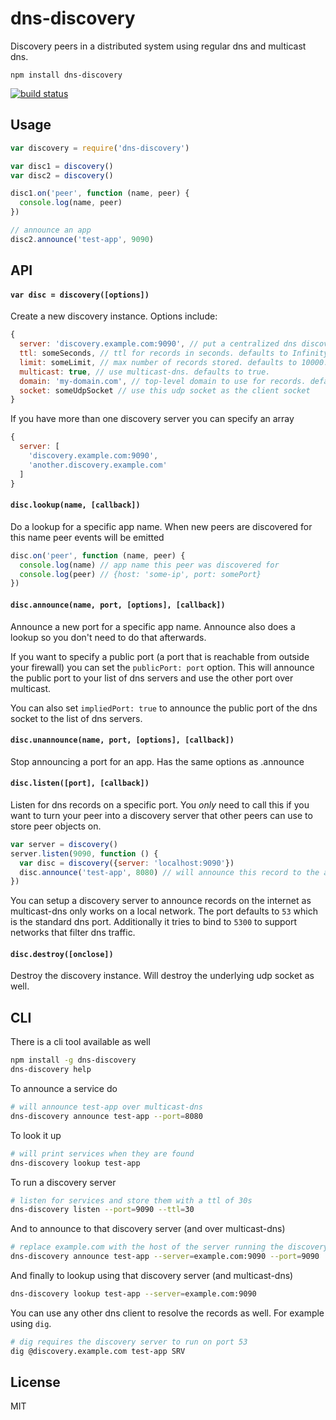 # dns-discovery

Discovery peers in a distributed system using regular dns and multicast dns.

```
npm install dns-discovery
```

[![build status](http://img.shields.io/travis/mafintosh/dns-discovery.svg?style=flat)](http://travis-ci.org/mafintosh/dns-discovery)

## Usage

``` js
var discovery = require('dns-discovery')

var disc1 = discovery()
var disc2 = discovery()

disc1.on('peer', function (name, peer) {
  console.log(name, peer)
})

// announce an app
disc2.announce('test-app', 9090)
```

## API

#### `var disc = discovery([options])`

Create a new discovery instance. Options include:

``` js
{
  server: 'discovery.example.com:9090', // put a centralized dns discovery server here
  ttl: someSeconds, // ttl for records in seconds. defaults to Infinity.
  limit: someLimit, // max number of records stored. defaults to 10000.
  multicast: true, // use multicast-dns. defaults to true.
  domain: 'my-domain.com', // top-level domain to use for records. defaults to dns-discovery.local
  socket: someUdpSocket // use this udp socket as the client socket
}
```

If you have more than one discovery server you can specify an array

``` js
{
  server: [
    'discovery.example.com:9090',
    'another.discovery.example.com'
  ]
}
```

#### `disc.lookup(name, [callback])`

Do a lookup for a specific app name. When new peers are discovered for this name peer events will be emitted

``` js
disc.on('peer', function (name, peer) {
  console.log(name) // app name this peer was discovered for
  console.log(peer) // {host: 'some-ip', port: somePort}
})
```

#### `disc.announce(name, port, [options], [callback])`

Announce a new port for a specific app name. Announce also does a lookup so you don't need to do that afterwards.

If you want to specify a public port (a port that is reachable from outside your firewall) you can set the `publicPort: port`
option. This will announce the public port to your list of dns servers and use the other port over multicast.

You can also set `impliedPort: true` to announce the public port of the dns socket to the list of dns servers.

#### `disc.unannounce(name, port, [options], [callback])`

Stop announcing a port for an app. Has the same options as .announce

#### `disc.listen([port], [callback])`

Listen for dns records on a specific port. You *only* need to call this if you want to turn your peer into a discovery server that other peers can use to store peer objects on.

``` js
var server = discovery()
server.listen(9090, function () {
  var disc = discovery({server: 'localhost:9090'})
  disc.announce('test-app', 8080) // will announce this record to the above discovery server
})
```

You can setup a discovery server to announce records on the internet as multicast-dns only works on a local network.
The port defaults to `53` which is the standard dns port. Additionally it tries to bind to `5300` to support networks that filter dns traffic.

#### `disc.destroy([onclose])`

Destroy the discovery instance. Will destroy the underlying udp socket as well.

## CLI

There is a cli tool available as well

``` sh
npm install -g dns-discovery
dns-discovery help
```

To announce a service do

``` sh
# will announce test-app over multicast-dns
dns-discovery announce test-app --port=8080
```

To look it up

``` sh
# will print services when they are found
dns-discovery lookup test-app
```

To run a discovery server

``` sh
# listen for services and store them with a ttl of 30s
dns-discovery listen --port=9090 --ttl=30
```

And to announce to that discovery server (and over multicast-dns)

``` sh
# replace example.com with the host of the server running the discovery server
dns-discovery announce test-app --server=example.com:9090 --port=9090
```

And finally to lookup using that discovery server (and multicast-dns)

``` sh
dns-discovery lookup test-app --server=example.com:9090
```

You can use any other dns client to resolve the records as well. For example using `dig`.

``` sh
# dig requires the discovery server to run on port 53
dig @discovery.example.com test-app SRV
```

## License

MIT
